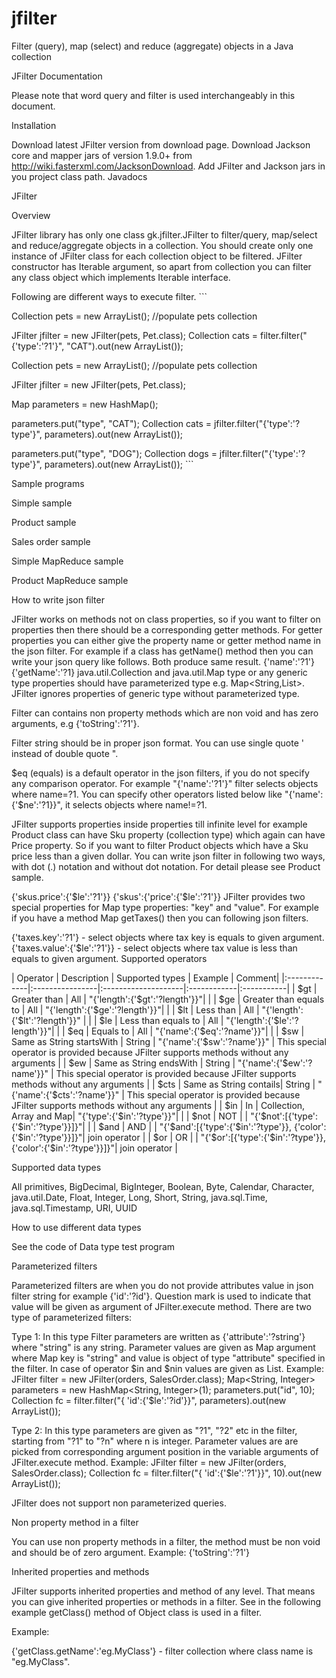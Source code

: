 # jfilter
Filter (query), map (select) and reduce (aggregate) objects in a Java collection

JFilter Documentation

Please note that word query and filter is used interchangeably in this document.

Installation

Download latest JFilter version from download page.
Download Jackson core and mapper jars of version 1.9.0+ from http://wiki.fasterxml.com/JacksonDownload.
Add JFilter and Jackson jars in you project class path.
Javadocs

JFilter

Overview

JFilter library has only one class gk.jfilter.JFilter to filter/query, map/select and reduce/aggregate objects in a collection. You should create only one instance of JFilter class for each collection object to be filtered. JFilter constructor has Iterable argument, so apart from collection you can filter any class object which implements Iterable interface.

Following are different ways to execute filter. ```

Collection pets = new ArrayList(); //populate pets collection

JFilter jfilter = new JFilter(pets, Pet.class); Collection cats = filter.filter("{'type':'?1'}", "CAT").out(new ArrayList());

Collection pets = new ArrayList(); //populate pets collection

JFilter jfilter = new JFilter(pets, Pet.class);

Map parameters = new HashMap();

parameters.put("type", "CAT"); Collection cats = jfilter.filter("{'type':'?type'}", parameters).out(new ArrayList());

parameters.put("type", "DOG"); Collection dogs = jfilter.filter("{'type':'?type'}", parameters).out(new ArrayList()); ```

Sample programs

Simple sample

Product sample

Sales order sample

Simple MapReduce sample

Product MapReduce sample

How to write json filter

JFilter works on methods not on class properties, so if you want to filter on properties then there should be a corresponding getter methods.
For getter properties you can either give the property name or getter method name in the json filter. For example if a class has getName() method then you can write your json query like follows. Both produce same result.
{'name':'?1'}
{'getName':'?1}
java.util.Collection and java.util.Map type or any generic type properties should have parameterized type e.g. Map<String,List<String>>. JFilter ignores properties of generic type without parameterized type.

Filter can contains non property methods which are non void and has zero arguments, e.g {'toString':'?1'}.

Filter string should be in proper json format. You can use single quote ' instead of double quote ".

$eq (equals) is a default operator in the json filters, if you do not specify any comparison operator. For example "{'name':'?1'}" filter selects objects where name=?1. You can specify other operators listed below like "{'name':{'$ne':'?1}}", it selects objects where name!=?1.

JFilter supports properties inside properties till infinite level for example Product class can have Sku property (collection type) which again can have Price property. So if you want to filter Product objects which have a Sku price less than a given dollar. You can write json filter in following two ways, with dot (.) notation and without dot notation. For detail please see Product sample.

{'skus.price':{'$le':'?1'}}
{'skus':{'price':{'$le':'?1'}}
JFilter provides two special properties for Map type properties: "key" and "value". For example if you have a method Map getTaxes() then you can following json filters.

{'taxes.key':'?1'} - select objects where tax key is equals to given argument.
{'taxes.value':{'$le':'?1'}} - select objects where tax value is less than equals to given argument.
Supported operators

| Operator | Description | Supported types | Example | Comment| |:-------------|:----------------|:--------------------|:------------|:-----------| | $gt | Greater than | All | "{'length':{'$gt':'?length'}}"| | | $ge | Greater than equals to | All | "{'length':{'$ge':'?length'}}"| | | $lt | Less than | All | "{'length':{'$lt':'?length'}}" | | | $le | Less than equals to | All | "{'length':{'$le':'?length'}}"| | | $eq | Equals to | All | "{'name':{'$eq':'?name'}}"| | | $sw | Same as String startsWith | String | "{'name':{'$sw':'?name'}}" | This special operator is provided because JFilter supports methods without any arguments | | $ew | Same as String endsWith | String | "{'name':{'$ew':'?name'}}" | This special operator is provided because JFilter supports methods without any arguments | | $cts | Same as String contails| String | "{'name':{'$cts':'?name'}}" | This special operator is provided because JFilter supports methods without any arguments | | $in | In | Collection, Array and Map| "{'type':{'$in':'?type'}}"| | | $not | NOT | | "{'$not':[{'type':{'$in':'?type'}}]}"| | | $and | AND | | "{'$and':[{'type':{'$in':'?type'}}, {'color':{'$in':'?type'}}]}"| join operator | | $or | OR | | "{'$or':[{'type':{'$in':'?type'}}, {'color':{'$in':'?type'}}]}"| join operator |

Supported data types

All primitives, BigDecimal, BigInteger, Boolean, Byte, Calendar, Character, java.util.Date, Float, Integer, Long, Short, String, java.sql.Time, java.sql.Timestamp, URI, UUID

How to use different data types

See the code of Data type test program

Parameterized filters

Parameterized filters are when you do not provide attributes value in json filter string for example {'id':'?id'}. Question mark is used to indicate that value will be given as argument of JFilter.execute method. There are two type of parameterized filters:

Type 1: In this type Filter parameters are written as {'attribute':'?string'} where "string" is any string. Parameter values are given as Map argument where Map key is "string" and value is object of type "attribute" specified in the filter. In case of operator $in and $nin values are given as List.
Example: JFilter<SalesOrder> filter = new JFilter<SalesOrder>(orders, SalesOrder.class); Map<String, Integer> parameters = new HashMap<String, Integer>(1); parameters.put("id", 10); Collection<SalesOrder> fc = filter.filter("{ 'id':{'$le':'?id'}}", parameters).out(new ArrayList<SalesOrder>());

Type 2: In this type parameters are given as "?1", "?2" etc in the filter, starting from "?1" to "?n" where n is integer. Parameter values are are picked from corresponding argument position in the variable arguments of JFilter.execute method.
Example: JFilter<SalesOrder> filter = new JFilter<SalesOrder>(orders, SalesOrder.class); Collection<SalesOrder> fc = filter.filter("{ 'id':{'$le':'?1'}}", 10).out(new ArrayList<SalesOrder>());

JFilter does not support non parameterized queries.

Non property method in a filter

You can use non property methods in a filter, the method must be non void and should be of zero argument. Example: {'toString':'?1'}

Inherited properties and methods

JFilter supports inherited properties and method of any level. That means you can give inherited properties or methods in a filter. See in the following example getClass() method of Object class is used in a filter.

Example:

{'getClass.getName':'eg.MyClass'} - filter collection where class name is "eg.MyClass".
